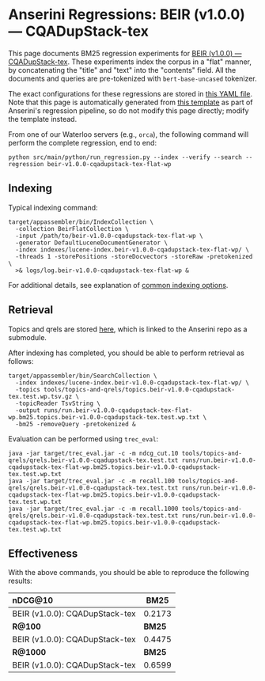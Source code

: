 # Anserini Regressions: BEIR (v1.0.0) &mdash; CQADupStack-tex

This page documents BM25 regression experiments for [BEIR (v1.0.0) &mdash; CQADupStack-tex](http://beir.ai/).
These experiments index the corpus in a "flat" manner, by concatenating the "title" and "text" into the "contents" field.
All the documents and queries are pre-tokenized with `bert-base-uncased` tokenizer.

The exact configurations for these regressions are stored in [this YAML file](../../src/main/resources/regression/beir-v1.0.0-cqadupstack-tex-flat-wp.yaml).
Note that this page is automatically generated from [this template](../../src/main/resources/docgen/templates/beir-v1.0.0-cqadupstack-tex-flat-wp.template) as part of Anserini's regression pipeline, so do not modify this page directly; modify the template instead.

From one of our Waterloo servers (e.g., `orca`), the following command will perform the complete regression, end to end:

```
python src/main/python/run_regression.py --index --verify --search --regression beir-v1.0.0-cqadupstack-tex-flat-wp
```

## Indexing

Typical indexing command:

```
target/appassembler/bin/IndexCollection \
  -collection BeirFlatCollection \
  -input /path/to/beir-v1.0.0-cqadupstack-tex-flat-wp \
  -generator DefaultLuceneDocumentGenerator \
  -index indexes/lucene-index.beir-v1.0.0-cqadupstack-tex-flat-wp/ \
  -threads 1 -storePositions -storeDocvectors -storeRaw -pretokenized \
  >& logs/log.beir-v1.0.0-cqadupstack-tex-flat-wp &
```

For additional details, see explanation of [common indexing options](../../docs/common-indexing-options.md).

## Retrieval

Topics and qrels are stored [here](https://github.com/castorini/anserini-tools/tree/master/topics-and-qrels), which is linked to the Anserini repo as a submodule.

After indexing has completed, you should be able to perform retrieval as follows:

```
target/appassembler/bin/SearchCollection \
  -index indexes/lucene-index.beir-v1.0.0-cqadupstack-tex-flat-wp/ \
  -topics tools/topics-and-qrels/topics.beir-v1.0.0-cqadupstack-tex.test.wp.tsv.gz \
  -topicReader TsvString \
  -output runs/run.beir-v1.0.0-cqadupstack-tex-flat-wp.bm25.topics.beir-v1.0.0-cqadupstack-tex.test.wp.txt \
  -bm25 -removeQuery -pretokenized &
```

Evaluation can be performed using `trec_eval`:

```
java -jar target/trec_eval.jar -c -m ndcg_cut.10 tools/topics-and-qrels/qrels.beir-v1.0.0-cqadupstack-tex.test.txt runs/run.beir-v1.0.0-cqadupstack-tex-flat-wp.bm25.topics.beir-v1.0.0-cqadupstack-tex.test.wp.txt
java -jar target/trec_eval.jar -c -m recall.100 tools/topics-and-qrels/qrels.beir-v1.0.0-cqadupstack-tex.test.txt runs/run.beir-v1.0.0-cqadupstack-tex-flat-wp.bm25.topics.beir-v1.0.0-cqadupstack-tex.test.wp.txt
java -jar target/trec_eval.jar -c -m recall.1000 tools/topics-and-qrels/qrels.beir-v1.0.0-cqadupstack-tex.test.txt runs/run.beir-v1.0.0-cqadupstack-tex-flat-wp.bm25.topics.beir-v1.0.0-cqadupstack-tex.test.wp.txt
```

## Effectiveness

With the above commands, you should be able to reproduce the following results:

| **nDCG@10**                                                                                                  | **BM25**  |
|:-------------------------------------------------------------------------------------------------------------|-----------|
| BEIR (v1.0.0): CQADupStack-tex                                                                               | 0.2173    |
| **R@100**                                                                                                    | **BM25**  |
| BEIR (v1.0.0): CQADupStack-tex                                                                               | 0.4475    |
| **R@1000**                                                                                                   | **BM25**  |
| BEIR (v1.0.0): CQADupStack-tex                                                                               | 0.6599    |
